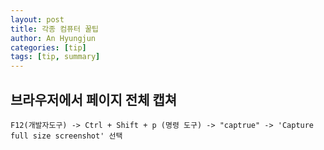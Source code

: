 ```yaml
---
layout: post
title: 각종 컴퓨터 꿀팁
author: An Hyungjun
categories: [tip]
tags: [tip, summary]
---
```


## 브라우저에서 페이지 전체 캡쳐
```
F12(개발자도구) -> Ctrl + Shift + p (명령 도구) -> "captrue" -> 'Capture full size screenshot' 선택
```
